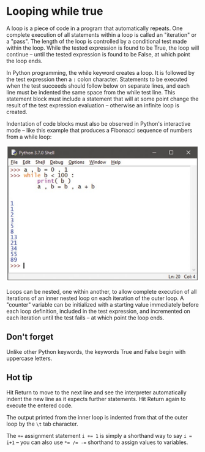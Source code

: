 # Looping while true

A loop is a piece of code in a program that automatically repeats. One complete
execution of all statements within a loop is called an "iteration" or a "pass". The
length of the loop is controlled by a conditional test made within the loop. While
the tested expression is found to be True, the loop will continue – until the tested
expression is found to be False, at which point the loop ends.

In Python programming, the while keyword creates a loop. It is followed by the
test expression then a `:` colon character. Statements to be executed when the test
succeeds should follow below on separate lines, and each line must be indented
the same space from the while test line. This statement block must include a
statement that will at some point change the result of the test expression
evaluation – otherwise an infinite loop is created.

Indentation of code blocks must also be observed in Python's interactive mode –
like this example that produces a Fibonacci sequence of numbers from a while
loop:

<p class="center">

![while](images/while.png)

</p>

Loops can be nested, one within another, to allow complete execution of all
iterations of an inner nested loop on each iteration of the outer loop. A "counter"
variable can be initialized with a starting value immediately before each loop
definition, included in the test expression, and incremented on each iteration
until the test fails – at which point the loop ends.

## Don't forget
Unlike other Python keywords, the keywords True and False begin with
uppercase letters.

## Hot tip
Hit Return to move to the next line and see the interpreter automatically indent
the new line as it expects further statements. Hit Return again to execute the
entered code.

The output printed from the inner loop is indented from that of the outer loop by
the `\t` tab character.

The `+=` assignment statement `i += 1` is simply a shorthand way to say `i = i+1` –
you can also use `*= /= -=` shorthand to assign values to variables.